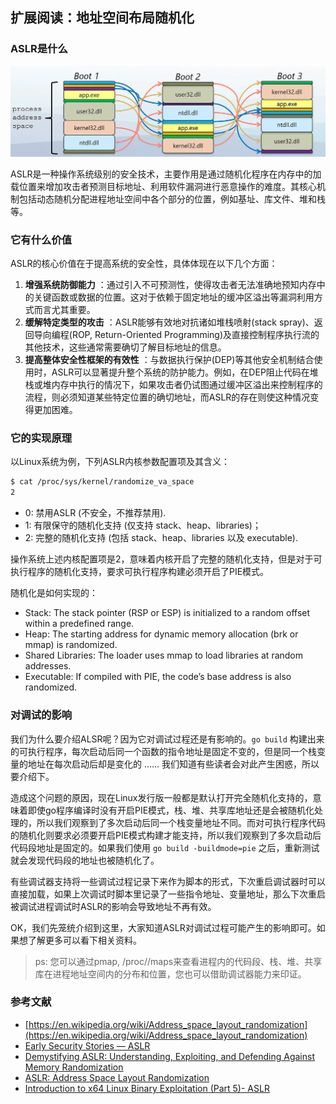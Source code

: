## 扩展阅读：地址空间布局随机化

### ASLR是什么

![ASLR](assets/aslr.png)

ASLR是一种操作系统级别的安全技术，主要作用是通过随机化程序在内存中的加载位置来增加攻击者预测目标地址、利用软件漏洞进行恶意操作的难度。其核心机制包括动态随机分配进程地址空间中各个部分的位置，例如基址、库文件、堆和栈等。

### 它有什么价值

ASLR的核心价值在于提高系统的安全性，具体体现在以下几个方面：

1. **增强系统防御能力** ：通过引入不可预测性，使得攻击者无法准确地预知内存中的关键函数或数据的位置。这对于依赖于固定地址的缓冲区溢出等漏洞利用方式而言尤其重要。
2. **缓解特定类型的攻击** ：ASLR能够有效地对抗诸如堆栈喷射(stack spray)、返回导向编程(ROP, Return-Oriented Programming)及直接控制程序执行流的其他技术，这些通常需要确切了解目标地址的信息。
3. **提高整体安全性框架的有效性** ：与数据执行保护(DEP)等其他安全机制结合使用时，ASLR可以显著提升整个系统的防护能力。例如，在DEP阻止代码在堆栈或堆内存中执行的情况下，如果攻击者仍试图通过缓冲区溢出来控制程序的流程，则必须知道某些特定位置的确切地址，而ASLR的存在则使这种情况变得更加困难。

### 它的实现原理

以Linux系统为例，下列ASLR内核参数配置项及其含义：

```bash
$ cat /proc/sys/kernel/randomize_va_space
2
```

- 0: 禁用ASLR (不安全，不推荐禁用).
- 1: 有限保守的随机化支持 (仅支持 stack、heap、libraries)；
- 2: 完整的随机化支持 (包括 stack、heap、libraries 以及 executable).

操作系统上述内核配置项是2，意味着内核开启了完整的随机化支持，但是对于可执行程序的随机化支持，要求可执行程序构建必须开启了PIE模式。

随机化是如何实现的：

- Stack: The stack pointer (RSP or ESP) is initialized to a random offset within a predefined range.
- Heap: The starting address for dynamic memory allocation (brk or mmap) is randomized.
- Shared Libraries: The loader uses mmap to load libraries at random addresses.
- Executable: If compiled with PIE, the code’s base address is also randomized.

### 对调试的影响

我们为什么要介绍ALSR呢？因为它对调试过程还是有影响的。`go build` 构建出来的可执行程序，每次启动后同一个函数的指令地址是固定不变的，但是同一个栈变量的地址在每次启动后却是变化的 …… 我们知道有些读者会对此产生困惑，所以要介绍下。

造成这个问题的原因，现在Linux发行版一般都是默认打开完全随机化支持的，意味着即使go程序编译时没有开启PIE模式，栈、堆、共享库地址还是会被随机化处理的，所以我们观察到了多次启动后同一个栈变量地址不同。而对可执行程序代码的随机化则要求必须要开启PIE模式构建才能支持，所以我们观察到了多次启动后代码段地址是固定的。如果我们使用 `go build -buildmode=pie` 之后，重新测试就会发现代码段的地址也被随机化了。

有些调试器支持将一些调试过程记录下来作为脚本的形式，下次重启调试器时可以直接加载，如果上次调试时脚本里记录了一些指令地址、变量地址，那么下次重启被调试进程调试时ASLR的影响会导致地址不再有效。

OK，我们先笼统介绍到这里，大家知道ASLR对调试过程可能产生的影响即可。如果想了解更多可以看下相关资料。

> ps: 您可以通过pmap, /proc/<pid>/maps来查看进程内的代码段、栈、堆、共享库在进程地址空间内的分布和位置，您也可以借助调试器能力来印证。

### 参考文献

- [https://en.wikipedia.org/wiki/Address_space_layout_randomization](https://en.wikipedia.org/wiki/Address_space_layout_randomization)
- [Early Security Stories — ASLR](https://medium.com/@johnlatwc/early-security-stories-aslr-4c6bafe0dda1)
- [Demystifying ASLR: Understanding, Exploiting, and Defending Against Memory Randomization](https://securitymaven.medium.com/demystifying-aslr-understanding-exploiting-and-defending-against-memory-randomization-4dd8fe648345)
- [ASLR: Address Space Layout Randomization](https://medium.com/@syedishrarali/aslr-address-space-layout-randomization-eb94203a0e7d)
- [Introduction to x64 Linux Binary Exploitation (Part 5)- ASLR](https://valsamaras.medium.com/introduction-to-x64-linux-binary-exploitation-part-5-aslr-394d0dc8e4fb)
